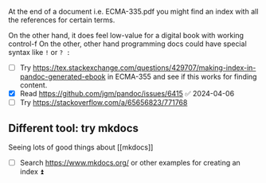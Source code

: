 At the end of a document i.e. ECMA-335.pdf you might find an index with all the references for certain terms. 

On the other hand, it does feel low-value for a digital book with working control-f
On the other, other hand programming docs could have special syntax like `!` or `? :` 

- [ ] Try https://tex.stackexchange.com/questions/429707/making-index-in-pandoc-generated-ebook in ECMA-355 and see if this works for finding content. 
- [x] Read https://github.com/jgm/pandoc/issues/6415 ✅ 2024-04-06
- [ ] Try https://stackoverflow.com/a/65656823/771768

## Different tool: try mkdocs
Seeing lots of good things about [[mkdocs]]
- [ ] Search https://www.mkdocs.org/ or other examples for creating an index ⏫ 
